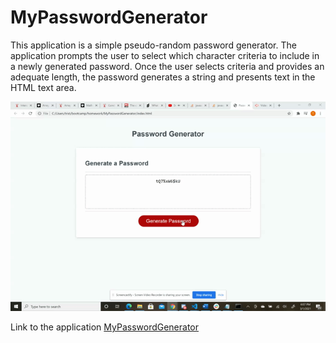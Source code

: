 # MyPasswordGenerator

This application is a simple pseudo-random password generator.
The application prompts the user to select which character criteria to include in a newly generated password.
Once the user selects criteria and provides an adequate length, the password generates a string and presents text in the HTML text area.

![My Application Screenshot](https://github.com/tbsdvl/MyPasswordGenerator/blob/main/passwordgen.gif?raw=true)

Link to the application
[MyPasswordGenerator](https://tbsdvl.github.io/MyPasswordGenerator/)
